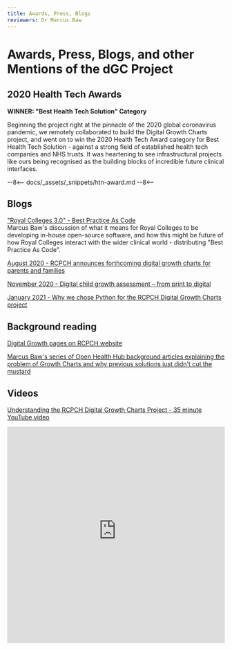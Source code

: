 ```yaml
---
title: Awards, Press, Blogs
reviewers: Dr Marcus Baw
---
```


# Awards, Press, Blogs, and other Mentions of the dGC Project

## 2020 Health Tech Awards

**WINNER: "Best Health Tech Solution" Category**

Beginning the project right at the pinnacle of the 2020 global coronavirus pandemic, we remotely collaborated to build the Digital Growth Charts project, and went on to win the 2020 Health Tech Award category for Best Health Tech Solution - against a strong field of established health tech companies and NHS trusts. It was heartening to see infrastructural projects like ours being recognised as the building blocks of incredible future clinical interfaces.

--8<--
docs/_assets/_snippets/htn-award.md
--8<--

## Blogs

["Royal Colleges 3.0" - Best Practice As Code](https://marcus-baw.medium.com/royal-colleges-3-0-best-practice-as-code-7065bce821a7)  
Marcus Baw's discussion of what it means for Royal Colleges to be developing in-house open-source software, and how this might be future of how Royal Colleges interact with the wider clinical world - distributing "Best Practice As Code".

[August 2020 - RCPCH announces forthcoming digital growth charts for parents and families](https://www.rcpch.ac.uk/news-events/news/rcpch-announces-forthcoming-digital-growth-charts-parents-families)

[November 2020 - Digital child growth assessment – from print to digital](https://www.rcpch.ac.uk/news-events/news/digital-child-growth-assessment-print-digital)

[January 2021 - Why we chose Python for the RCPCH Digital Growth Charts project](https://www.rcpch.ac.uk/news-events/news/why-we-chose-python-rcpch-digital-growth-charts-project)

## Background reading

[Digital Growth pages on RCPCH website](https://www.rcpch.ac.uk/resources/growth-charts/digital)

[Marcus Baw's series of Open Health Hub background articles explaining the problem of Growth Charts and why previous solutions just didn't cut the mustard](https://openhealthhub.org/t/centile-part-1-what-are-centiles)

## Videos

[Understanding the RCPCH Digital Growth Charts Project - 35 minute YouTube video](https://www.youtube.com/watch?v=TRKd38d7_1I)  

<iframe width="100%" height="500px" src="https://www.youtube-nocookie.com/embed/TRKd38d7_1I" title="YouTube video player" frameborder="0" allow="accelerometer; autoplay; clipboard-write; encrypted-media; gyroscope; picture-in-picture" allowfullscreen></iframe>